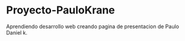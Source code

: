 # Proyecto-PauloKrane
Aprendiendo desarrollo web
creando pagina de presentacion 
de Paulo Daniel k.
